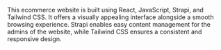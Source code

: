This ecommerce website is built using React, JavaScript, Strapi, and Tailwind CSS. It offers a visually appealing interface alongside a smooth browsing experience. Strapi enables easy content management for the admins of the website, while Tailwind CSS ensures a consistent and responsive design.
